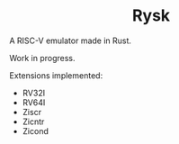 <div align="center">

# Rysk

</div>


A RISC-V emulator made in Rust.

Work in progress.

Extensions implemented:

- RV32I
- RV64I
- Ziscr
- Zicntr
- Zicond
